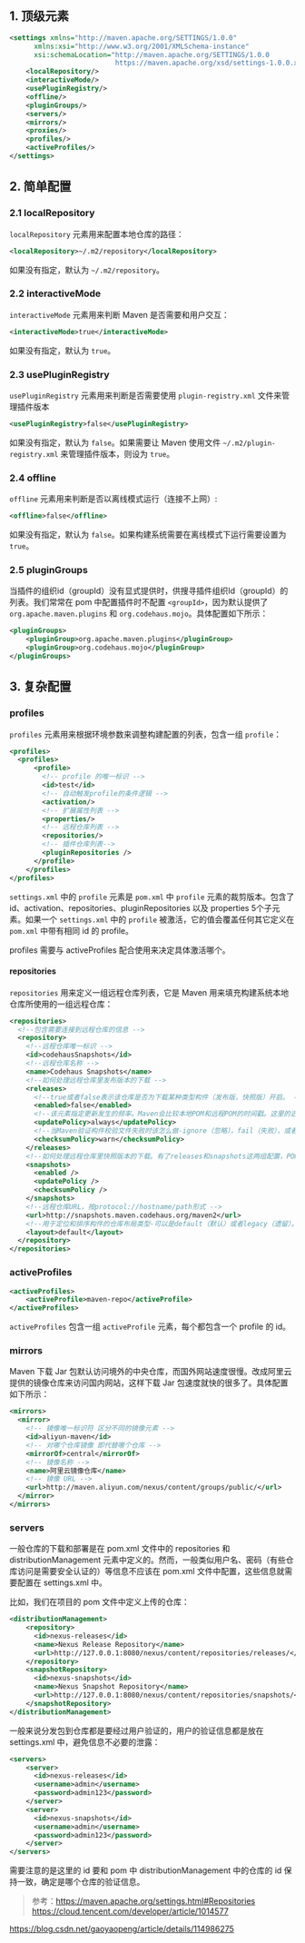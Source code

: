 
## 1. 顶级元素

```xml
<settings xmlns="http://maven.apache.org/SETTINGS/1.0.0"
      xmlns:xsi="http://www.w3.org/2001/XMLSchema-instance"
      xsi:schemaLocation="http://maven.apache.org/SETTINGS/1.0.0
                          https://maven.apache.org/xsd/settings-1.0.0.xsd">
  	<localRepository/>
  	<interactiveMode/>
  	<usePluginRegistry/>
  	<offline/>  
  	<pluginGroups/>
  	<servers/>
  	<mirrors/>
  	<proxies/>
  	<profiles/>
  	<activeProfiles/>
</settings>
```

## 2. 简单配置

### 2.1 localRepository

`localRepository` 元素用来配置本地仓库的路径：
```xml
<localRepository>~/.m2/repository</localRepository>
```
如果没有指定，默认为 `~/.m2/repository`。

### 2.2 interactiveMode

`interactiveMode` 元素用来判断 Maven 是否需要和用户交互：
```xml
<interactiveMode>true</interactiveMode>
```
如果没有指定，默认为 `true`。

### 2.3 usePluginRegistry

`usePluginRegistry` 元素用来判断是否需要使用 `plugin-registry.xml` 文件来管理插件版本
```xml
<usePluginRegistry>false</usePluginRegistry>
```
如果没有指定，默认为 `false`。如果需要让 Maven 使用文件 `~/.m2/plugin-registry.xml` 来管理插件版本，则设为 `true`。

### 2.4 offline

`offline` 元素用来判断是否以离线模式运行（连接不上网）:
```xml
<offline>false</offline>
```
如果没有指定，默认为 `false`。如果构建系统需要在离线模式下运行需要设置为 `true`。

### 2.5 pluginGroups

当插件的组织id（groupId）没有显式提供时，供搜寻插件组织Id（groupId）的列表。我们常常在 pom 中配置插件时不配置 `<groupId>`，因为默认提供了 `org.apache.maven.plugins` 和 `org.codehaus.mojo`。具体配置如下所示：
```xml
<pluginGroups>
    <pluginGroup>org.apache.maven.plugins</pluginGroup>
    <pluginGroup>org.codehaus.mojo</pluginGroup>
</pluginGroups>
```

## 3. 复杂配置

### profiles

`profiles` 元素用来根据环境参数来调整构建配置的列表，包含一组 `profile`：
```xml
<profiles>
  <profiles>
      <profile>
        <!-- profile 的唯一标识 -->
        <id>test</id>
        <!-- 自动触发profile的条件逻辑 -->
        <activation/>
        <!-- 扩展属性列表 -->
        <properties/>
        <!-- 远程仓库列表 -->
        <repositories/>
        <!-- 插件仓库列表-->
        <pluginRepositories />
      </profile>
    </profiles>
</profiles>
```
`settings.xml` 中的 `profile` 元素是 `pom.xml` 中 `profile` 元素的裁剪版本。包含了 id、activation、repositories、pluginRepositories 以及 properties 5个子元素。如果一个 `settings.xml` 中的 `profile` 被激活，它的值会覆盖任何其它定义在 `pom.xml` 中带有相同 id 的 profile。

profiles 需要与 activeProfiles 配合使用来决定具体激活哪个。

#### repositories

`repositories` 用来定义一组远程仓库列表，它是 Maven 用来填充构建系统本地仓库所使用的一组远程仓库：
```xml
<repositories>
  <!--包含需要连接到远程仓库的信息 -->
  <repository>
    <!--远程仓库唯一标识 -->
    <id>codehausSnapshots</id>
    <!--远程仓库名称 -->
    <name>Codehaus Snapshots</name>
    <!--如何处理远程仓库里发布版本的下载 -->
    <releases>
      <!--true或者false表示该仓库是否为下载某种类型构件（发布版，快照版）开启。 -->
      <enabled>false</enabled>
      <!--该元素指定更新发生的频率。Maven会比较本地POM和远程POM的时间戳。这里的选项是：always（一直），daily（默认，每日），interval：X（这里X是以分钟为单位的时间间隔），或者never（从不）。 -->
      <updatePolicy>always</updatePolicy>
      <!--当Maven验证构件校验文件失败时该怎么做-ignore（忽略），fail（失败），或者warn（警告）。 -->
      <checksumPolicy>warn</checksumPolicy>
    </releases>
    <!--如何处理远程仓库里快照版本的下载。有了releases和snapshots这两组配置，POM就可以在每个单独的仓库中，为每种类型的构件采取不同的策略。例如，可能有人会决定只为开发目的开启对快照版本下载的支持。参见repositories/repository/releases元素 -->
    <snapshots>
      <enabled />
      <updatePolicy />
      <checksumPolicy />
    </snapshots>
    <!--远程仓库URL，按protocol://hostname/path形式 -->
    <url>http://snapshots.maven.codehaus.org/maven2</url>
    <!--用于定位和排序构件的仓库布局类型-可以是default（默认）或者legacy（遗留）。Maven 2为其仓库提供了一个默认的布局；然而，Maven 1.x有一种不同的布局。我们可以使用该元素指定布局是default（默认）还是legacy（遗留）。 -->
    <layout>default</layout>
  </repository>
</repositories>
```

### activeProfiles

```xml
<activeProfiles>
    <activeProfile>maven-repo</activeProfile>
</activeProfiles>
```
`activeProfiles` 包含一组 `activeProfile` 元素，每个都包含一个 profile 的 id。

### mirrors

Maven 下载 Jar 包默认访问境外的中央仓库，而国外网站速度很慢。改成阿里云提供的镜像仓库来访问国内网站，这样下载 Jar 包速度就快的很多了。具体配置如下所示：
```xml
<mirrors>
  <mirror>
    <!-- 镜像唯一标识符 区分不同的镜像元素 -->
    <id>aliyun-maven</id>
    <!-- 对哪个仓库镜像 即代替哪个仓库 -->
    <mirrorOf>central</mirrorOf>
    <!-- 镜像名称 -->
    <name>阿里云镜像仓库</name>
    <!-- 镜像 URL -->
    <url>http://maven.aliyun.com/nexus/content/groups/public/</url>
  </mirror>
</mirrors>
```


### servers

一般仓库的下载和部署是在 pom.xml 文件中的 repositories 和 distributionManagement 元素中定义的。然而，一般类似用户名、密码（有些仓库访问是需要安全认证的）等信息不应该在 pom.xml 文件中配置，这些信息就需要配置在 settings.xml 中。

比如，我们在项目的 pom 文件中定义上传的仓库：
```xml
<distributionManagement>
    <repository>
      <id>nexus-releases</id>
      <name>Nexus Release Repository</name>
      <url>http://127.0.0.1:8080/nexus/content/repositories/releases/</url>
    </repository>
    <snapshotRepository>
      <id>nexus-snapshots</id>
      <name>Nexus Snapshot Repository</name>
      <url>http://127.0.0.1:8080/nexus/content/repositories/snapshots/</url>
    </snapshotRepository>
</distributionManagement>
```
一般来说分发包到仓库都是要经过用户验证的，用户的验证信息都是放在 settings.xml 中，避免信息不必要的泄露：
```xml
<servers>
    <server>
      <id>nexus-releases</id>
      <username>admin</username>
      <password>admin123</password>
    </server>
    <server>
      <id>nexus-snapshots</id>
      <username>admin</username>
      <password>admin123</password>
    </server>
</servers>
```
需要注意的是这里的 id 要和 pom 中 distributionManagement 中的仓库的 id 保持一致，确定是哪个仓库的验证信息。



> 参考：https://maven.apache.org/settings.html#Repositories
https://cloud.tencent.com/developer/article/1014577

https://blog.csdn.net/gaoyaopeng/article/details/114986275
